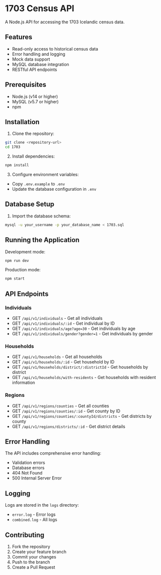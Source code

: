 # 1703 Census API

A Node.js API for accessing the 1703 Icelandic census data.

## Features

- Read-only access to historical census data
- Error handling and logging
- Mock data support
- MySQL database integration
- RESTful API endpoints

## Prerequisites

- Node.js (v14 or higher)
- MySQL (v5.7 or higher)
- npm

## Installation

1. Clone the repository:
```bash
git clone <repository-url>
cd 1703
```

2. Install dependencies:
```bash
npm install
```

3. Configure environment variables:
- Copy `.env.example` to `.env`
- Update the database configuration in `.env`

## Database Setup

1. Import the database schema:
```bash
mysql -u your_username -p your_database_name < 1703.sql
```

## Running the Application

Development mode:
```bash
npm run dev
```

Production mode:
```bash
npm start
```

## API Endpoints

### Individuals
- GET `/api/v1/individuals` - Get all individuals
- GET `/api/v1/individuals/:id` - Get individual by ID
- GET `/api/v1/individuals/age?age=30` - Get individuals by age
- GET `/api/v1/individuals/gender?gender=1` - Get individuals by gender

### Households
- GET `/api/v1/households` - Get all households
- GET `/api/v1/households/:id` - Get household by ID
- GET `/api/v1/households/district/:districtId` - Get households by district
- GET `/api/v1/households/with-residents` - Get households with resident information

### Regions
- GET `/api/v1/regions/counties` - Get all counties
- GET `/api/v1/regions/counties/:id` - Get county by ID
- GET `/api/v1/regions/counties/:countyId/districts` - Get districts by county
- GET `/api/v1/regions/districts/:id` - Get district details

## Error Handling

The API includes comprehensive error handling:
- Validation errors
- Database errors
- 404 Not Found
- 500 Internal Server Error

## Logging

Logs are stored in the `logs` directory:
- `error.log` - Error logs
- `combined.log` - All logs

## Contributing

1. Fork the repository
2. Create your feature branch
3. Commit your changes
4. Push to the branch
5. Create a Pull Request 